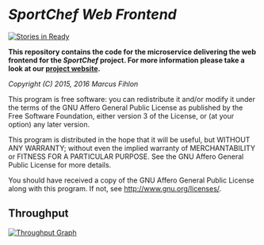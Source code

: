 *SportChef Web Frontend*
========================

[![Stories in Ready](https://badge.waffle.io/sportchef/sportchef-web.svg?label=ready&title=Ready)](http://waffle.io/sportchef/sportchef-web)

**This repository contains the code for the microservice delivering the web frontend for the *SportChef* project. For more information please take a look at our [project website](https://www.sportchef.ch/).**

*Copyright (C) 2015, 2016 Marcus Fihlon*

This program is free software: you can redistribute it and/or modify it under the terms of the GNU Affero General Public License as published by the Free Software Foundation, either version 3 of the License, or (at your option) any later version.

This program is distributed in the hope that it will be useful, but WITHOUT ANY WARRANTY; without even the implied warranty of MERCHANTABILITY or FITNESS FOR A PARTICULAR PURPOSE. See the GNU Affero General Public License for more details.

You should have received a copy of the GNU Affero General Public License along with this program.  If not, see <http://www.gnu.org/licenses/>.

## Throughput

[![Throughput Graph](https://graphs.waffle.io/sportchef/sportchef-web/throughput.svg)](https://waffle.io/sportchef/sportchef-web/metrics/throughput)

